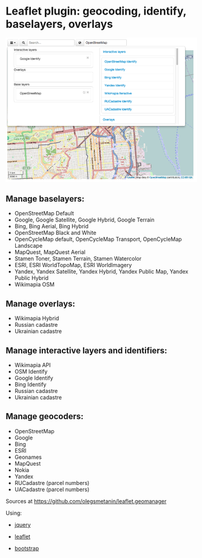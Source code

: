 # Leaflet plugin: geocoding, identify, baselayers, overlays

[![Define layers](data/experiments/leaflet.geomanager/screen01.png)](http://oleg.smetan.in/leaflet.geomanager/)

## Manage baselayers:

- OpenStreetMap Default
- Google, Google Satellite, Google Hybrid, Google Terrain
- Bing, Bing Aerial, Bing Hybrid
- OpenStreetMap Black and White
- OpenCycleMap default, OpenCycleMap Transport, OpenCycleMap Landscape
- MapQuest, MapQuest Aerial
- Stamen Toner, Stamen Terrain, Stamen Watercolor
- ESRI, ESRI WorldTopoMap, ESRI WorldImagery
- Yandex, Yandex Satellite, Yandex Hybrid, Yandex Public Map, Yandex Public Hybrid
- Wikimapia OSM

## Manage overlays:

- Wikimapia Hybrid
- Russian cadastre
- Ukrainian cadastre

## Manage interactive layers and identifiers:

- Wikimapia API
- OSM Identify
- Google Identify
- Bing Identify
- Russian cadastre
- Ukrainian cadastre

## Manage geocoders:
 
- OpenStreetMap
- Google
- Bing
- ESRI
- Geonames
- MapQuest
- Nokia
- Yandex
- RUCadastre (parcel numbers)
- UACadastre (parcel numbers)

Sources at https://github.com/olegsmetanin/leaflet.geomanager

Using:

* [jquery](https://github.com/jquery/jquery)

* [leaflet](https://github.com/Leaflet/Leaflet)

* [bootstrap](https://github.com/twbs/bootstrap)



